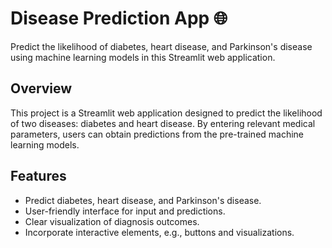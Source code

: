 # Disease Prediction App 🌐

Predict the likelihood of diabetes, heart disease, and Parkinson's disease using machine learning models in this Streamlit web application.



## Overview
This project is a Streamlit web application designed to predict the likelihood of two diseases: diabetes and heart disease. By entering relevant medical parameters, users can obtain predictions from the pre-trained machine learning models.

## Features
- Predict diabetes, heart disease, and Parkinson's disease.
- User-friendly interface for input and predictions.
- Clear visualization of diagnosis outcomes.
- Incorporate interactive elements, e.g., buttons and visualizations.





